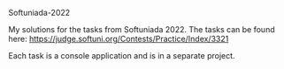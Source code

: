 Softuniada-2022

My solutions for the tasks from Softuniada 2022. The tasks can be found here: https://judge.softuni.org/Contests/Practice/Index/3321 

Each task is a console application and is in a separate project.
